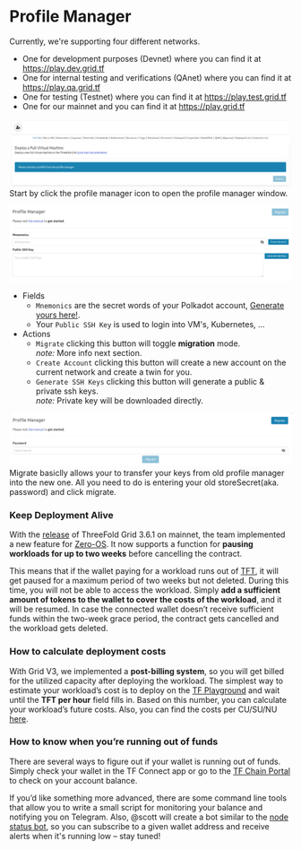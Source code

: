 # Profile Manager

Currently, we're supporting four different networks.

- One for development purposes (Devnet) where you can find it at https://play.dev.grid.tf
- One for internal testing and verifications (QAnet) where you can find it at https://play.qa.grid.tf
- One for testing (Testnet) where you can find it at https://play.test.grid.tf
- One for our mainnet and you can find it at https://play.grid.tf

![](img/new_profile_manager_1.png)
Start by click the profile manager icon to open the profile manager window.

![](img/new_profile_manager_2.png)

- Fields
  - `Mnemonics` are the secret words of your Polkadot account, [Generate yours here!](dashboard_portal_polkadot_create_account).
  - Your `Public SSH Key` is used to login into VM's, Kubernetes, ...
- Actions
  - `Migrate` clicking this button will toggle **migration** mode.  
    _note:_ More info next section.
  - `Create Account` clicking this button will create a new account on the current network and create a twin for you.
  - `Generate SSH Keys` clicking this button will generate a public & private ssh keys.  
    _note:_ Private key will be downloaded directly.

![](img/new_profile_manager_3.png)
Migrate basiclly allows your to transfer your keys from old profile manager into the new one. All you need to do is entering your old storeSecret(aka. password) and click migrate.

### Keep Deployment Alive

With the [release](https://github.com/threefoldtech/home/blob/master/wiki/products/v3/tfgrid_3.6.1.md) of ThreeFold Grid 3.6.1 on mainnet, the team implemented a new feature for [Zero-OS](https://github.com/threefoldtech/home/blob/master/wiki/products/v3/tfgrid_3.6.1.md#zos-v310). It now supports a function for **pausing workloads for up to two weeks** before cancelling the contract.

This means that if the wallet paying for a workload runs out of [TFT](https://forum.threefold.io/t/what-is-the-real-value-of-tft/3143?u=hannahcordes), it will get paused for a maximum period of two weeks but not deleted. During this time, you will not be able to access the workload. Simply **add a sufficient amount of tokens to the wallet to cover the costs of the workload**, and it will be resumed. In case the connected wallet doesn’t receive sufficient funds within the two-week grace period, the contract gets cancelled and the workload gets deleted.

### How to calculate deployment costs

With Grid V3, we implemented a **post-billing system**, so you will get billed for the utilized capacity after deploying the workload. The simplest way to estimate your workload’s cost is to deploy on the [TF Playground](https://library.threefold.me/info/manual/#/manual__weblets_home?id=playground) and wait until the **TFT per hour** field fills in. Based on this number, you can calculate your workload’s future costs. Also, you can find the costs per CU/SU/NU [here](https://library.threefold.me/info/threefold#/cloud/threefold__pricing).

### How to know when you’re running out of funds

There are several ways to figure out if your wallet is running out of funds. Simply check your wallet in the TF Connect app or go to the [TF Chain Portal](https://portal.grid.tf/#/) to check on your account balance.

If you’d like something more advanced, there are some command line tools that allow you to write a small script for monitoring your balance and notifying you on Telegram. Also, @scott will create a bot similar to the [node status bot](https://forum.threefold.io/t/announcing-the-node-status-bot-for-telegram/1880?u=hannahcordes), so you can subscribe to a given wallet address and receive alerts when it's running low – stay tuned!
